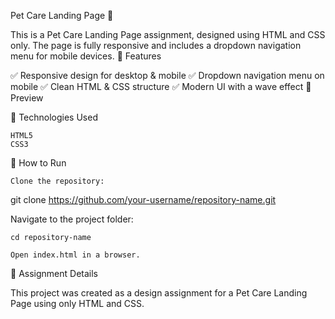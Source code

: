 Pet Care Landing Page 🐶

This is a Pet Care Landing Page assignment, designed using HTML and CSS only. The page is fully responsive and includes a dropdown navigation menu for mobile devices.
📌 Features

✅ Responsive design for desktop & mobile
✅ Dropdown navigation menu on mobile
✅ Clean HTML & CSS structure
✅ Modern UI with a wave effect
📸 Preview

📂 Technologies Used

    HTML5
    CSS3

🚀 How to Run

    Clone the repository:

git clone https://github.com/your-username/repository-name.git

Navigate to the project folder:

    cd repository-name

    Open index.html in a browser.

📜 Assignment Details

This project was created as a design assignment for a Pet Care Landing Page using only HTML and CSS.
